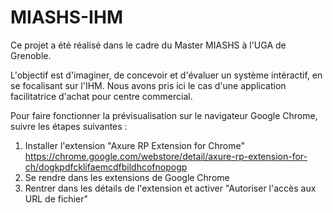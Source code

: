 # MIASHS-IHM
Ce projet a été réalisé dans le cadre du Master MIASHS à l'UGA de Grenoble.

L'objectif est d'imaginer, de concevoir et d'évaluer un système intéractif, en se focalisant sur l'IHM.
Nous avons pris ici le cas d'une application facilitatrice d'achat pour centre commercial.

Pour faire fonctionner la prévisualisation sur le navigateur Google Chrome, suivre les étapes suivantes :
1. Installer l'extension "Axure RP Extension for Chrome" https://chrome.google.com/webstore/detail/axure-rp-extension-for-ch/dogkpdfcklifaemcdfbildhcofnopogp
2. Se rendre dans les extensions de Google Chrome
3. Rentrer dans les détails de l'extension et activer "Autoriser l'accès aux URL de fichier"